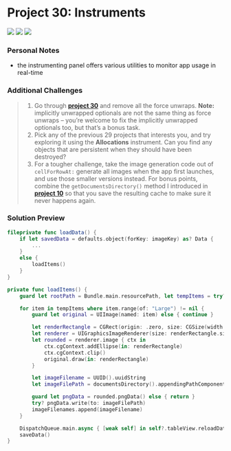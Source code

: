 # Project 30: Instruments

[![](https://img.shields.io/badge/Hacking%20with%20iOS-2019.10.26-36A9AE?logo=gumroad)](https://www.hackingwithswift.com/store/hacking-with-ios) [![](https://img.shields.io/badge/Xcode-11.3.1-3d8af0?logo=xcode)](#) [![](https://img.shields.io/badge/Swift-5.1-FA7343?logo=swift)](#)

### Personal Notes
- the instrumenting panel offers various utilities to monitor app usage in real-time

### Additional Challenges
> 1. Go through [**project 30**](https://github.com/seventhaxis/hacking-with-ios/tree/master/projects/p30.instruments/) and remove all the force unwraps. **Note:** implicitly unwrapped optionals are not the same thing as force unwraps – you’re welcome to fix the implicitly unwrapped optionals too, but that’s a bonus task.
> 2. Pick any of the previous 29 projects that interests you, and try exploring it using the **Allocations** instrument. Can you find any objects that are persistent when they should have been destroyed?
> 3. For a tougher challenge, take the image generation code out of `cellForRowAt:` generate all images when the app first launches, and use those smaller versions instead. For bonus points, combine the `getDocumentsDirectory()` method I introduced in [**project 10**](https://github.com/seventhaxis/hacking-with-ios/tree/master/projects/p10.names-to-faces/) so that you save the resulting cache to make sure it never happens again.

### Solution Preview
```swift
fileprivate func loadData() {
    if let savedData = defaults.object(forKey: imageKey) as? Data {
        ...
    }
    else {
        loadItems()
    }
}

private func loadItems() {
    guard let rootPath = Bundle.main.resourcePath, let tempItems = try? FileManager.default.contentsOfDirectory(atPath: rootPath) else { return }

    for item in tempItems where item.range(of: "Large") != nil {
        guard let original = UIImage(named: item) else { continue }

        let renderRectangle = CGRect(origin: .zero, size: CGSize(width: 90, height: 90))
        let renderer = UIGraphicsImageRenderer(size: renderRectangle.size)
        let rounded = renderer.image { ctx in
            ctx.cgContext.addEllipse(in: renderRectangle)
            ctx.cgContext.clip()
            original.draw(in: renderRectangle)
        }

        let imageFilename = UUID().uuidString
        let imageFilePath = documentsDirectory().appendingPathComponent(imageFilename)

        guard let pngData = rounded.pngData() else { return }
        try? pngData.write(to: imageFilePath)
        imageFilenames.append(imageFilename)
    }

    DispatchQueue.main.async { [weak self] in self?.tableView.reloadData() }
    saveData()
}
```

